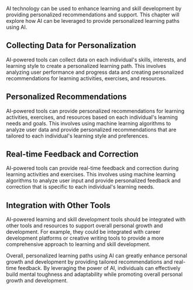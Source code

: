 
AI technology can be used to enhance learning and skill development by providing personalized recommendations and support. This chapter will explore how AI can be leveraged to provide personalized learning paths using AI.

Collecting Data for Personalization
-----------------------------------

AI-powered tools can collect data on each individual's skills, interests, and learning style to create a personalized learning path. This involves analyzing user performance and progress data and creating personalized recommendations for learning activities, exercises, and resources.

Personalized Recommendations
----------------------------

AI-powered tools can provide personalized recommendations for learning activities, exercises, and resources based on each individual's learning needs and goals. This involves using machine learning algorithms to analyze user data and provide personalized recommendations that are tailored to each individual's learning style and preferences.

Real-time Feedback and Correction
---------------------------------

AI-powered tools can provide real-time feedback and correction during learning activities and exercises. This involves using machine learning algorithms to analyze user input and provide personalized feedback and correction that is specific to each individual's learning needs.

Integration with Other Tools
----------------------------

AI-powered learning and skill development tools should be integrated with other tools and resources to support overall personal growth and development. For example, they could be integrated with career development platforms or creative writing tools to provide a more comprehensive approach to learning and skill development.

Overall, personalized learning paths using AI can greatly enhance personal growth and development by providing tailored recommendations and real-time feedback. By leveraging the power of AI, individuals can effectively build mental toughness and adaptability while promoting overall personal growth and development.
